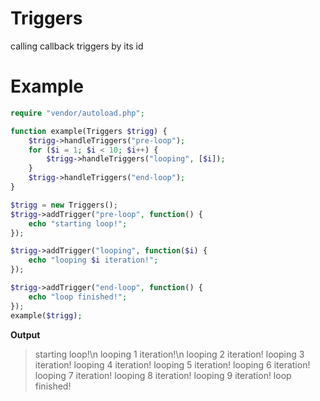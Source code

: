 # Triggers
calling callback triggers by its id

# Example
```php
require "vendor/autoload.php";

function example(Triggers $trigg) {
    $trigg->handleTriggers("pre-loop");
    for ($i = 1; $i < 10; $i++) {
        $trigg->handleTriggers("looping", [$i]);
    }
    $trigg->handleTriggers("end-loop");
}

$trigg = new Triggers();
$trigg->addTrigger("pre-loop", function() {
    echo "starting loop!";
});

$trigg->addTrigger("looping", function($i) {
    echo "looping $i iteration!";
});

$trigg->addTrigger("end-loop", function() {
    echo "loop finished!";
});
example($trigg);
```
**Output**
> starting loop!\n
> looping 1 iteration!\n
> looping 2 iteration!
> looping 3 iteration!
> looping 4 iteration!
> looping 5 iteration!
> looping 6 iteration!
> looping 7 iteration!
> looping 8 iteration!
> looping 9 iteration!
> loop finished!
